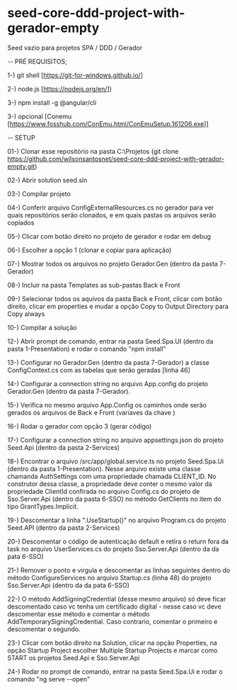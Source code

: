 # seed-core-ddd-project-with-gerador-empty
Seed vazio para projetos  SPA / DDD / Gerador

-- PRÉ REQUISITOS;

1-) git shell [https://git-for-windows.github.io/]

2-) node.js [https://nodejs.org/en/])

3-) npm install -g @angular/cli

3-) opcional [Conemu [https://www.fosshub.com/ConEmu.html/ConEmuSetup.161206.exe]]




-- SETUP

01-) Clonar esse repositório na pasta C:\Projetos (git clone https://github.com/wilsonsantosnet/seed-core-ddd-project-with-gerador-empty.git)

02-) Abrir solution seed.sln

03-) Compilar projeto

04-) Conferir arquivo ConfigExternalResources.cs no gerador para ver quais repositórios serão clonados, e em quais pastas os arquivos serão copiados

05-) Clicar com botão direito no projeto de gerador e rodar em debug

06-) Escolher a opção 1 (clonar e copiar para aplicação)

07-) Mostrar todos os arquivos no projeto Gerador.Gen (dentro da pasta 7-Gerador)

08-) Incluir na pasta Templates as sub-pastas Back e Front

09-) Selecionar todos os aquivos da pasta Back e Front, clicar com botão direito, clicar em properties e mudar a opção Copy to Output Directory para Copy always

10-) Compilar a solução

12-) Abrir prompt de comando, entrar na pasta Seed.Spa.UI (dentro da pasta 1-Presentation) e rodar o comando "npm install"

13-) Configurar no Gerador.Gen (dentro da pasta 7-Gerador) a classe ConfigContext.cs com as tabelas que serão geradas [linha 46]

14-) Configurar a connection string no arquivo App.config do projeto Gerador.Gen (dentro da pasta 7-Gerador).

15-) Verifica no mesmo arquivo App.Config os caminhos onde serão gerados os arquivos de Back e Front (variaves da chave <appSettings>)

16-) Rodar o gerador com opção 3 (gerar código)

17-) Configurar a connection string no arquivo appsettings.json do projeto Seed.Api (dentro da pasta 2-Services)

18-) Encontrar o arquivo /src/app/global.service.ts no projeto Seed.Spa.Ui (dentro da pasta 1-Presentation). Nesse arquivo existe uma classe chamanda AuthSettings com uma propriedade chamada CLIENT_ID. No construtor dessa classe, a propriedade deve conter o mesmo valor  da propriedade ClientId confirada no arquivo Config.cs do projeto de Sso.Server.Api (dentro da pasta 6-SSO) no método GetClients no item do tipo GrantTypes.Implicit.

19-) Descomentar a linha ".UseStartup<Startup>()" no arquivo Program.cs do projeto Seed.API (dentro da pasta 2-Services)

20-) Descomentar o código de autenticação default e retira o return fora da task no arquivo UserServices.cs do projeto Sso.Server.Api (dentro da da pata 6-SSO)

21-) Remover o ponto e virgula e descomentar as linhas seguintes dentro do método ConfigureServices no arquivo Startup.cs (linha 48) do projeto Sso.Server.Api (dentro da da pata 6-SSO) 

22-) O método AddSigningCredential (desse mesmo arquivo) só deve ficar descomentado caso vc tenha um certificado digital - nesse caso vc deve descomentar esse método e comentar o método AddTemporarySigningCredential. Caso contrario, comentar o primeiro e descomentar o segundo.

23-) Clicar com botão direito na Solution, clicar na opção Properties, na opção Startup Project escolher Multiple Startup Projects e marcar como START os projetos Seed.Api e Sso.Server.Api

24-) Rodar no prompt de comando, entrar na pasta Seed.Spa.Ui e rodar o comando "ng serve --open"

